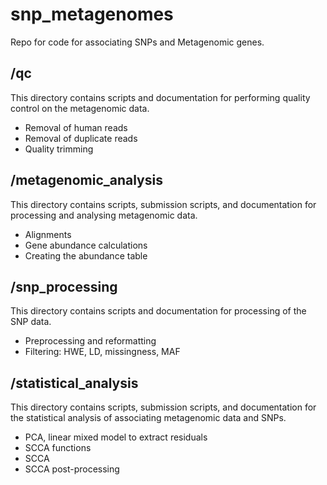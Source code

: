 # snp_metagenomes
Repo for code for associating SNPs and Metagenomic genes.

/qc 
----
This directory contains scripts and documentation for performing quality control on the metagenomic data.

* Removal of human reads
* Removal of duplicate reads
* Quality trimming

/metagenomic_analysis
---------------------
This directory contains scripts, submission scripts, and documentation for processing and analysing metagenomic data.

* Alignments
* Gene abundance calculations
* Creating the abundance table

/snp_processing
---------------
This directory contains scripts and documentation for processing of the SNP data.

* Preprocessing and reformatting
* Filtering: HWE, LD, missingness, MAF

/statistical_analysis
---------------------
This directory contains scripts, submission scripts, and documentation for the statistical analysis of associating metagenomic data and SNPs.

* PCA, linear mixed model to extract residuals
* SCCA functions
* SCCA
* SCCA post-processing
